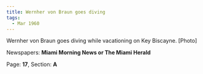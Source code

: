 ```yaml
---  
title: Wernher von Braun goes diving  
tags:  
  - Mar 1960  
---  
```

  
Wernher von Braun goes diving while vacationing on Key Biscayne. [Photo]  
  
Newspapers: **Miami Morning News or The Miami Herald**  
  
Page: **17**, Section: **A** 
